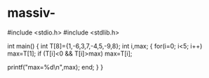 # massiv-
#include <stdio.h>
#include <stdlib.h>

int main()
{
   int T[8]={1,-6,3,7,-4,5,-9,8};
 int i,max;
{
     for(i=0; i<5; i++)
 max=T[1];
 if (T[i]<0 && T[i]>max) max=T[i];

 printf("max=%d\n",max);
end;
}
}
